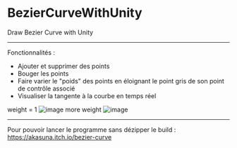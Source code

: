 # BezierCurveWithUnity

Draw Bezier Curve with Unity

---------------

Fonctionnalités : 
- Ajouter et supprimer des points 
- Bouger les points 
- Faire varier le "poids" des points en éloignant le point gris de son point de contrôle associé
- Visualiser la tangente à la courbe en temps réel

weight = 1
![image](https://user-images.githubusercontent.com/74360060/200925964-f4435fe0-0caf-452d-940c-17ded9cb894d.png)
more weight
![image](https://user-images.githubusercontent.com/74360060/200925947-91b2ee67-c5e8-4ca7-9aa2-16ba4d69304b.png)



---------------
Pour pouvoir lancer le programme sans dézipper le build : https://akasuna.itch.io/bezier-curve



